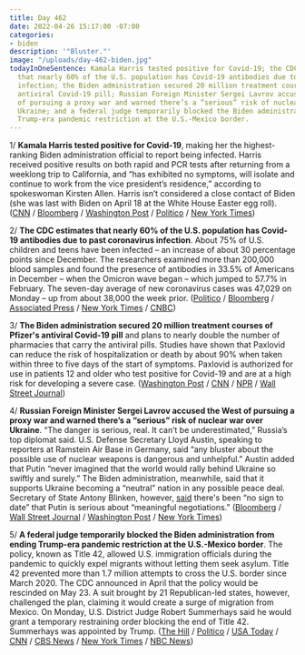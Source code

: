 ```yaml
---
title: Day 462
date: 2022-04-26 15:17:00 -07:00
categories:
- biden
description: '"Bluster."'
image: "/uploads/day-462-biden.jpg"
todayInOneSentence: Kamala Harris tested positive for Covid-19; the CDC estimates
  that nearly 60% of the U.S. population has Covid-19 antibodies due to past coronavirus
  infection; the Biden administration secured 20 million treatment courses of Pfizer's
  antiviral Covid-19 pill; Russian Foreign Minister Sergei Lavrov accused the West
  of pursuing a proxy war and warned there’s a “serious” risk of nuclear war over
  Ukraine; and a federal judge temporarily blocked the Biden administration from ending
  Trump-era pandemic restriction at the U.S.-Mexico border.
---
```


1/ **Kamala Harris tested positive for Covid-19**, making her the highest-ranking Biden administration official to report being infected. Harris received positive results on both rapid and PCR tests after returning from a weeklong trip to California, and “has exhibited no symptoms, will isolate and continue to work from the vice president’s residence,” according to spokeswoman Kirsten Allen. Harris isn’t considered a close contact of Biden (she was last with Biden on April 18 at the White House Easter egg roll). ([CNN](https://www.cnn.com/2022/04/26/politics/kamala-harris-positive-covid/index.html) / [Bloomberg](https://www.bloomberg.com/news/articles/2022-04-26/kamala-harris-tests-positive-for-covid-19-isn-t-biden-contact?sref=MIBMEEoj) / [Washington Post](https://www.washingtonpost.com/politics/2022/04/26/kamala-harris-tests-positive-covid/) / [Politico](https://www.politico.com/news/2022/04/26/kamala-harris-positive-covid-19-00027820) / [New York Times](https://www.nytimes.com/2022/04/26/us/politics/kamala-harris-covid-positive.html?smid=url-copy))
 

2/ **The CDC estimates that nearly 60% of the U.S. population has Covid-19 antibodies due to past coronavirus infection**. About 75% of U.S. children and teens have been infected – an increase of about 30 percentage points since December. The researchers examined more than 200,000 blood samples and found the presence of antibodies in 33.5% of Americans in December – when the Omicron wave began – which jumped to 57.7% in February. The seven-day average of new coronavirus cases was 47,029 on Monday – up from about 38,000 the week prior. ([Politico](https://www.politico.com/news/2022/04/26/nearly-60-percent-americans-covid-antibodies-00027834) / [Bloomberg](https://www.bloomberg.com/news/articles/2022-04-26/more-than-half-of-americans-show-signs-of-prior-covid-infection?sref=MIBMEEoj) / [Associated Press](https://apnews.com/article/cdc-covid-infections-kids-baefa22555970245f0ff939e7bbc7c80) / [New York Times](https://www.nytimes.com/2022/04/26/health/cdc-covid-infections.html) / [CNBC](https://www.cnbc.com/2022/04/26/at-least-58percent-of-us-population-has-natural-antibodies-from-previous-covid-infection-cdc-says.html))


3/ **The Biden administration secured 20 million treatment courses of Pfizer's antiviral Covid-19 pill** and plans to nearly double the number of pharmacies that carry the antiviral pills. Studies have shown that Paxlovid can reduce the risk of hospitalization or death by about 90% when taken within three to five days of the start of symptoms. Paxlovid is authorized for use in patients 12 and older who test positive for Covid-19 and are at a high risk for developing a severe case. ([Washington Post](https://www.washingtonpost.com/health/2022/04/26/paxlovid-availability-expansion/) / [CNN](https://www.cnn.com/2022/04/26/politics/paxlovid-biden-administration-covid-19-pill/index.html) / [NPR](https://www.npr.org/2022/04/26/1094735822/biden-will-make-paxlovid-a-highly-effective-covid-drug-available-to-more-pharmac) / [Wall Street Journal](https://www.wsj.com/articles/covid-pills-to-become-more-widely-available-11650963601))

4/ **Russian Foreign Minister Sergei Lavrov accused the West of pursuing a proxy war and warned there’s a “serious” risk of nuclear war over Ukraine**. “The danger is serious, real. It can’t be underestimated,” Russia’s top diplomat said. U.S. Defense Secretary Lloyd Austin, speaking to reporters at Ramstein Air Base in Germany, said “any bluster about the possible use of nuclear weapons is dangerous and unhelpful.” Austin added that Putin “never imagined that the world would rally behind Ukraine so swiftly and surely.” The Biden administration, meanwhile, said that it supports Ukraine becoming a “neutral” nation in any possible peace deal. Secretary of State Antony Blinken, however, [said](https://www.washingtonpost.com/world/2022/04/26/russia-ukraine-war-news-putin-live-updates/) there's been “no sign to date” that Putin is serious about “meaningful negotiations.” ([Bloomberg](https://www.bloomberg.com/news/articles/2022-04-26/russia-warns-of-real-nuclear-war-risk-as-ukraine-talks-go-on?sref=MIBMEEoj) / [Wall Street Journal](https://www.wsj.com/articles/russias-lavrov-says-nato-is-in-proxy-war-in-ukraine-11650965583) / [Washington Post](https://www.washingtonpost.com/world/2022/04/26/austin-putin-ukraine-support-military-russia/) / [New York Times](https://www.nytimes.com/live/2022/04/26/world/ukraine-russia-war-news))


5/ **A federal judge temporarily blocked the Biden administration from ending Trump-era pandemic restriction at the U.S.-Mexico border**. The policy, known as Title 42, allowed U.S. immigration officials during the pandemic to quickly expel migrants without letting them seek asylum. Title 42 prevented more than 1.7 million attempts to cross the U.S. border since March 2020. The CDC announced in April that the policy would be rescinded on May 23. A suit brought by 21 Republican-led states, however, challenged the plan, claiming it would create a surge of migration from Mexico. On Monday, U.S. District Judge Robert Summerhays said he would grant a temporary restraining order blocking the end of Title 42. Summerhays was appointed by Trump. ([The Hill](https://thehill.com/policy/national-security/3462976-judge-temporarily-blocks-bidens-rescission-of-title-42/?rl=1) / [Politico](https://www.politico.com/news/2022/04/25/white-house-title-42-congress-00027588) / [USA Today](https://www.usatoday.com/story/news/politics/2022/04/25/immigration-title-42-federal-judge-block-may-23/7446385001/) / [CNN](https://www.cnn.com/2022/04/25/politics/title-42-blocked/index.html) / [CBS News](https://www.cbsnews.com/news/title-42-immigration-judge-blocks-border-officials-may-23/) / [New York Times](https://www.nytimes.com/2022/04/25/us/title-42-migrants-biden-border.html) / [NBC News](https://www.nbcnews.com/politics/immigration/judge-plans-hit-pause-biden-effort-end-trump-era-covid-restriction-bor-rcna25945))
